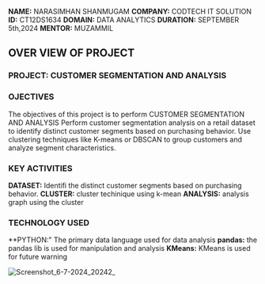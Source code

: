 **NAME:** NARASIMHAN SHANMUGAM 
**COMPANY:** CODTECH IT SOLUTION 
**ID:** CT12DS1634 
**DOMAIN:** DATA ANALYTICS 
**DURATION:** SEPTEMBER 5th,2024 
**MENTOR:** MUZAMMIL 
## OVER VIEW OF PROJECT  

### PROJECT: CUSTOMER SEGMENTATION AND ANALYSIS

### OJECTIVES
 The objectives of this project is to perform CUSTOMER SEGMENTATION AND ANALYSIS Perform customer segmentation analysis on a retail dataset to identify distinct customer
segments based on purchasing behavior. Use clustering techniques like K-means or
DBSCAN to group customers and analyze segment characteristics.

### KEY ACTIVITIES 
**DATASET:** Identifi the distinct customer
segments based on purchasing behavior.
**CLUSTER:** cluster techinique using k-mean
**ANALYSIS:** analysis graph using the cluster 
### TECHNOLOGY USED 
**PYTHON:" The primary data language used for data analysis 
**pandas:** the pandas lib is used for manipulation and analysis
**KMeans:** KMeans is used for future warning 

![Screenshot_6-7-2024_20242_](https://github.com/Nabesh123/CODETECH-TASK1/assets/136348129/9bac8ff0-8219-40a2-8bea-a0f5a02c6ecb)
